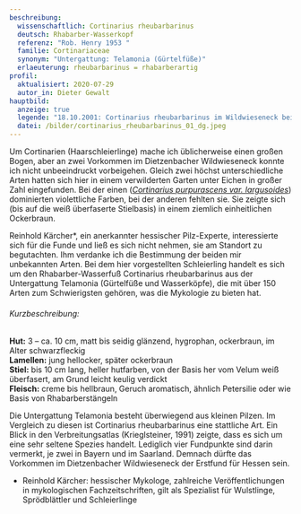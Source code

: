 ```yaml
---
beschreibung:
  wissenschaftlich: Cortinarius rheubarbarinus
  deutsch: Rhabarber-Wasserkopf
  referenz: "Rob. Henry 1953 "
  familie: Cortinariaceae
  synonym: "Untergattung: Telamonia (Gürtelfüße)"
  erlaeuterung: rheubarbarinus = rhabarberartig
profil:
  aktualisiert: 2020-07-29
  autor_in: Dieter Gewalt
hauptbild:
  anzeige: true
  legende: "18.10.2001: Cortinarius rheubarbarinus im Wildwieseneck bei Dietzenbach"
  datei: /bilder/cortinarius_rheubarbarinus_01_dg.jpeg
---
```

Um Cortinarien (Haarschleierlinge) mache ich üblicherweise einen großen Bogen, aber an zwei Vorkommen im Dietzenbacher Wildwieseneck konnte ich nicht unbeeindruckt vorbeigehen. Gleich zwei höchst unterschiedliche Arten hatten sich hier in einem verwilderten Garten unter Eichen in großer Zahl eingefunden. Bei der einen (*[Cortinarius purpurascens var. largusoides](/pilze/cortinarius-purpurascens-var-largusoides-purpurfleckender-klumpfuß)*) dominierten violettliche Farben, bei der anderen fehlten sie. Sie zeigte sich (bis auf die weiß überfaserte Stielbasis) in einem ziemlich einheitlichen Ockerbraun.

Reinhold Kärcher*, ein anerkannter hessischer Pilz-Experte, interessierte sich für die Funde und ließ es sich nicht nehmen, sie am Standort zu begutachten. Ihm verdanke ich die Bestimmung der beiden mir unbekannten Arten. Bei dem hier vorgestellten Schleierling handelt es sich um den Rhabarber-Wasserfuß Cortinarius rheubarbarinus aus der Untergattung Telamonia (Gürtelfüße und Wasserköpfe), die mit über 150 Arten zum Schwierigsten gehören, was die Mykologie zu bieten hat.

###### Kurzbeschreibung:

**Hut:** 3 – ca. 10 cm, matt bis seidig glänzend, hygrophan, ockerbraun, im Alter schwarzfleckig\
**Lamellen:** jung hellocker, später ockerbraun\
**Stiel:** bis 10 cm lang, heller hutfarben, von der Basis her vom Velum weiß überfasert, am Grund leicht keulig verdickt\
**Fleisch:** creme bis hellbraun, Geruch aromatisch, ähnlich Petersilie oder wie Basis von Rhabarberstängeln

Die Untergattung Telamonia besteht überwiegend aus kleinen Pilzen. Im Vergleich zu diesen ist Cortinarius rheubarbarinus eine stattliche Art. Ein Blick in den Verbreitungsatlas (Krieglsteiner, 1991) zeigte, dass es sich um eine sehr seltene Spezies handelt. Lediglich vier Fundpunkte sind darin vermerkt, je zwei in Bayern und im Saarland. Demnach dürfte das Vorkommen im Dietzenbacher Wildwieseneck der Erstfund für Hessen sein.

* Reinhold Kärcher:  hessischer Mykologe, zahlreiche Veröffentlichungen in mykologischen Fachzeitschriften, gilt als Spezialist für Wulstlinge, Sprödblättler und Schleierlinge